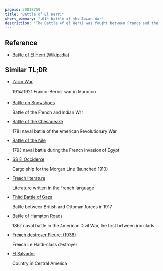 ```yaml
---
pageid: 30018759
title: "Battle of El Herri"
short_summary: "1914 battle of the Zaian War"
description: "The Battle of el Herri was fought between France and the Berber zaian Confederation on november 13 1914. It happened in the small Settlement of el Herri near Khnifra in the french Protectorate in Morocco. The Battle was Part of the zaian War in which the Confederation of Tribes sought to oppose the french Expansion into the Interior of Morocco. After capturing the strategic Khnifra earlier in the Year the french under general Hubert Lyautey entered Negotiations with mouha Ou Hammou Zayani who led zaian Forces. Lyautey thought Peace could be achieved and ordered lieutenant-colonel Ren Laverdure who commanded the Garrison in Khnifra not to launch any offensive."
---
```


## Reference

- [Battle of El Herri (Wikipedia)](https://en.wikipedia.org/?curid=30018759)

## Similar TL;DR

- [Zaian War](/tldr/en/zaian-war)

  1914â1921 Franco-Berber war in Morocco

- [Battle on Snowshoes](/tldr/en/battle-on-snowshoes)

  Battle of the French and Indian War

- [Battle of the Chesapeake](/tldr/en/battle-of-the-chesapeake)

  1781 naval battle of the American Revolutionary War

- [Battle of the Nile](/tldr/en/battle-of-the-nile)

  1798 naval battle during the French Invasion of Egypt

- [SS El Occidente](/tldr/en/ss-el-occidente)

  Cargo ship for the Morgan Line (launched 1910)

- [French literature](/tldr/en/french-literature)

  Literature written in the French language

- [Third Battle of Gaza](/tldr/en/third-battle-of-gaza)

  Battle between British and Ottoman forces in 1917

- [Battle of Hampton Roads](/tldr/en/battle-of-hampton-roads)

  1862 naval battle in the American Civil War, the first between ironclads

- [French destroyer Fleuret (1938)](/tldr/en/french-destroyer-fleuret-1938)

  French Le Hardi-class destroyer

- [El Salvador](/tldr/en/el-salvador)

  Country in Central America
